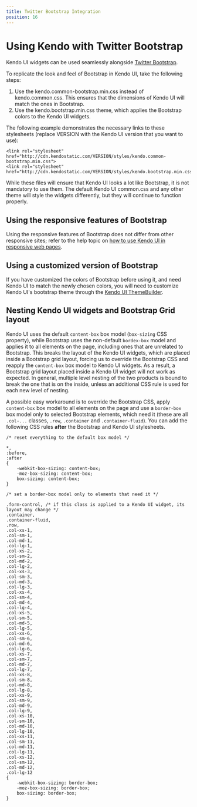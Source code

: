 ```yaml
---
title: Twitter Bootstrap Integration
position: 16
---
```


# Using Kendo with Twitter Bootstrap

Kendo UI widgets can be used seamlessly alongside [Twitter Bootstrap](http://getbootstrap.com/).

To replicate the look and feel of Bootstrap in Kendo UI, take the following steps:

  1. Use the kendo.common-bootstrap.min.css instead of kendo.common.css. This ensures that the dimensions of Kendo UI will match the ones in Bootstrap.
  2. Use the kendo.bootstrap.min.css theme, which applies the Bootstrap colors to the Kendo UI widgets.

The following example demonstrates the necessary links to these stylesheets (replace VERSION with the Kendo UI version that you want to use):

    <link rel="stylesheet" href="http://cdn.kendostatic.com/VERSION/styles/kendo.common-bootstrap.min.css">
    <link rel="stylesheet" href="http://cdn.kendostatic.com/VERSION/styles/kendo.bootstrap.min.css">

While these files will ensure that Kendo UI looks a lot like Bootstrap, it is not mandatory to use them. The default Kendo UI common.css and any other theme will style the widgets differently, but they will continue to function properly.

## Using the responsive features of Bootstrap

Using the responsive features of Bootstrap does not differ from other responsive sites; refer to the help topic on [how to use Kendo UI in responsive web pages](./using-kendo-in-responsive-web-pages).

## Using a customized version of Bootstrap

If you have customized the colors of Bootstrap before using it, and need Kendo UI to match the newly chosen colors, you will need to customize Kendo UI's bootstrap theme through the [Kendo UI ThemeBuilder](http://demos.telerik.com/kendo-ui/themebuilder/web.html).

## Nesting Kendo UI widgets and Bootstrap Grid layout

Kendo UI uses the default `content-box` box model (`box-sizing` CSS property), while Bootstrap uses the non-default `bordex-box` model and applies it to all elements on the page,
including ones that are unrelated to Bootstrap. This breaks the layout of the Kendo UI widgets, which are placed inside a Bootstrap grid layout,
forcing us to override the Bootstrap CSS and reapply the `content-box` box model to Kendo UI widgets. As a result, a Bootstrap grid layout placed inside a Kendo UI widget
will not work as expected. In general, multiple level nesting of the two products is bound to break the one that is on the inside, unless an additional CSS rule is used for each new level of nesting.

A possible easy workaround is to override the Bootstrap CSS, apply `content-box` box model to all elements on the page and use a `border-box` box model only to selected Bootstrap elements, which need it
(these are all `.col-...` classes, `.row`, `.container` and `.container-fluid`). You can add the following CSS rules **after** the Bootstrap and Kendo UI stylesheets.

	/* reset everything to the default box model */

	*,
	:before,
	:after
	{
		-webkit-box-sizing: content-box;
		-moz-box-sizing: content-box;
		box-sizing: content-box;
	}

	/* set a border-box model only to elements that need it */

    .form-control, /* if this class is applied to a Kendo UI widget, its layout may change */
	.container,
	.container-fluid,
	.row,
	.col-xs-1,
	.col-sm-1,
	.col-md-1,
	.col-lg-1,
	.col-xs-2,
	.col-sm-2,
	.col-md-2,
	.col-lg-2,
	.col-xs-3,
	.col-sm-3,
	.col-md-3,
	.col-lg-3,
	.col-xs-4,
	.col-sm-4,
	.col-md-4,
	.col-lg-4,
	.col-xs-5,
	.col-sm-5,
	.col-md-5,
	.col-lg-5,
	.col-xs-6,
	.col-sm-6,
	.col-md-6,
	.col-lg-6,
	.col-xs-7,
	.col-sm-7,
	.col-md-7,
	.col-lg-7,
	.col-xs-8,
	.col-sm-8,
	.col-md-8,
	.col-lg-8,
	.col-xs-9,
	.col-sm-9,
	.col-md-9,
	.col-lg-9,
	.col-xs-10,
	.col-sm-10,
	.col-md-10,
	.col-lg-10,
	.col-xs-11,
	.col-sm-11,
	.col-md-11,
	.col-lg-11,
	.col-xs-12,
	.col-sm-12,
	.col-md-12,
	.col-lg-12
	{
		-webkit-box-sizing: border-box;
		-moz-box-sizing: border-box;
		box-sizing: border-box;
	}
